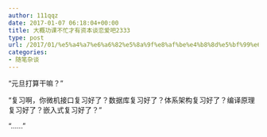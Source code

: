 ```yaml
---
author: 111qqz
date: 2017-01-07 06:18:04+00:00
title: 大概功课不忙才有资本谈恋爱吧2333
type: post
url: /2017/01/%e5%a4%a7%e6%a6%82%e5%8a%9f%e8%af%be%e4%b8%8d%e5%bf%99%e6%89%8d%e6%9c%89%e8%b5%84%e6%9c%ac%e8%b0%88%e6%81%8b%e7%88%b1%e5%90%a72333/
categories:
- 随笔杂谈
---
```


“元旦打算干嘛？”

“复习啊，你微机接口复习好了？数据库复习好了？体系架构复习好了？编译原理复习好了？嵌入式复习好了？”

“......”
